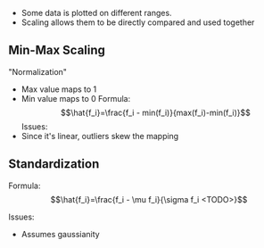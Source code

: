 - Some data is plotted on different ranges.
- Scaling allows them to be directly compared and used together

## Min-Max Scaling
"Normalization"
- Max value maps to 1
- Min value maps to 0
Formula:
$$\hat{f_i}=\frac{f_i - min(f_i)}{max(f_i)-min(f_i)}$$
Issues:
- Since it's linear, outliers skew the mapping

## Standardization
Formula:
$$\hat{f_i}=\frac{f_i - \mu f_i}{\sigma f_i <TODO>}$$

Issues:
- Assumes gaussianity 

